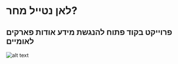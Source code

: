 # לאן נטייל מחר?
## פרוייקט בקוד פתוח להנגשת מידע אודות פארקים לאומיים

![alt text](https://imgur.com/a/nWreV6F)
